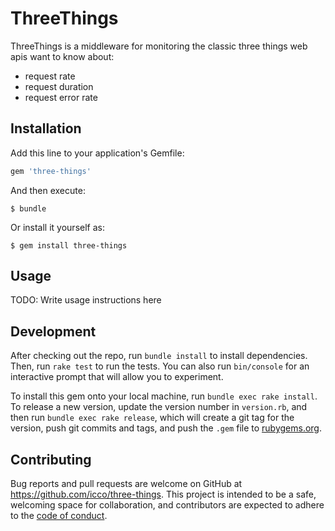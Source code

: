 # ThreeThings

ThreeThings is a middleware for monitoring the classic three things web apis want to know about:

 - request rate
 - request duration
 - request error rate

## Installation

Add this line to your application's Gemfile:

```ruby
gem 'three-things'
```

And then execute:

    $ bundle

Or install it yourself as:

    $ gem install three-things

## Usage

TODO: Write usage instructions here

## Development

After checking out the repo, run `bundle install` to install dependencies. Then, run `rake test` to run the tests. You can also run `bin/console` for an interactive prompt that will allow you to experiment.

To install this gem onto your local machine, run `bundle exec rake install`. To release a new version, update the version number in `version.rb`, and then run `bundle exec rake release`, which will create a git tag for the version, push git commits and tags, and push the `.gem` file to [rubygems.org](https://rubygems.org).

## Contributing

Bug reports and pull requests are welcome on GitHub at https://github.com/icco/three-things. This project is intended to be a safe, welcoming space for collaboration, and contributors are expected to adhere to the [code of conduct](https://github.com/icco/three-things/blob/master/CODE_OF_CONDUCT.md).
